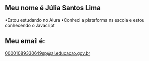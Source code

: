 ## Meu nome é Júlia Santos Lima 

  •Estou estudando no Alura 
  •Conheci a plataforma na escola e estou conhecendo  o Javacript 

## Meu email é:
  
  00001089330649sp@al.educacao.gov.br
